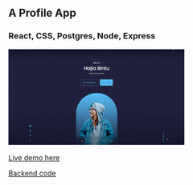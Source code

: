 ## A Profile App

### React, CSS, Postgres, Node, Express

<img src='/assets/portfolio.png' alt='Profile' width='350' />

[Live demo here](https://aaron-james-profile-demo.vercel.app/)

[Backend code](https://github.com/jaymzdrury/profile-backend.git)
